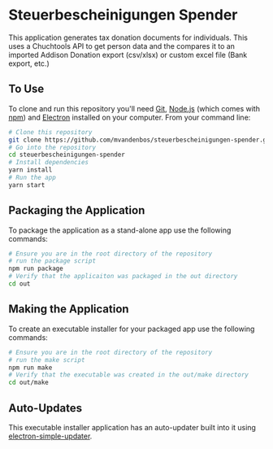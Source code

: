 # Steuerbescheinigungen Spender
This application generates tax donation documents for individuals.  This uses a Chuchtools API to get person data and the compares it to an imported Addison Donation export (csv/xlsx) or custom excel file (Bank export, etc.)

## To Use

To clone and run this repository you'll need [Git](https://git-scm.com),  [Node.js](https://nodejs.org/en/download/) (which comes with [npm](http://npmjs.com)) and [Electron](https://electronjs.org/) installed on your computer. From your command line:

```bash
# Clone this repository
git clone https://github.com/mvandenbos/steuerbescheinigungen-spender.git
# Go into the repository
cd steuerbescheinigungen-spender
# Install dependencies
yarn install
# Run the app
yarn start
```

## Packaging the Application

To package the application as a stand-alone app use the following commands:

```bash
# Ensure you are in the root directory of the repository
# run the package script
npm run package
# Verify that the applicaiton was packaged in the out directory
cd out
```

## Making the Application

To create an executable installer for your packaged app use the following commands:

```bash
# Ensure you are in the root directory of the repository
# run the make script
npm run make
# Verify that the executable was created in the out/make directory
cd out/make
```

## Auto-Updates

This executable installer application has an auto-updater built into it using [electron-simple-updater](https://www.npmjs.com/package/electron-simple-updater).